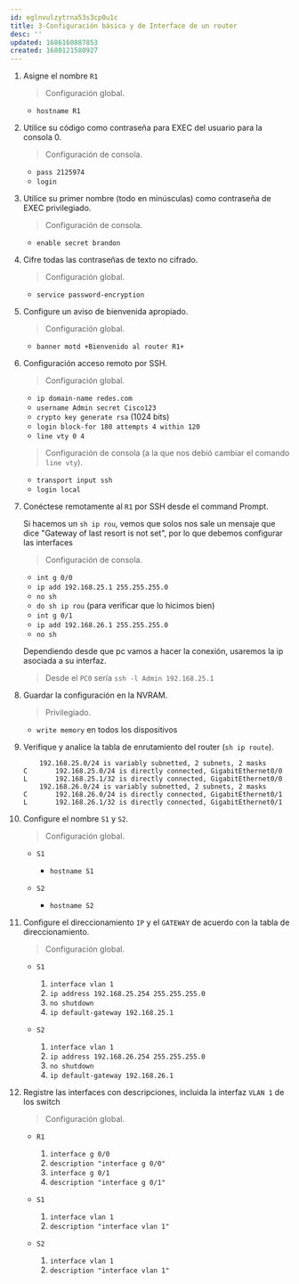```yaml
---
id: eglnvulzytrna53s3cp0u1c
title: 3-Configuración básica y de Interface de un router
desc: ''
updated: 1686160887853
created: 1680121580927
---
```


1. Asigne el nombre `R1`

    > Configuración global.

    - `hostname R1`

2. Utilice su código como contraseña para EXEC del usuario para la consola 0.

    > Configuración de consola.

    - `pass 2125974`
    - `login`

3. Utilice su primer nombre (todo en minúsculas) como contraseña de EXEC privilegiado.

    > Configuración de consola.

    - `enable secret brandon`

4. Cifre todas las contraseñas de texto no cifrado.

    > Configuración global.

    - `service password-encryption`

5. Configure un aviso de bienvenida apropiado.

    > Configuración global.

    - `banner motd +Bienvenido al router R1+`

6. Configuración acceso remoto por SSH.

    > Configuración global.

    - `ip domain-name redes.com`
    - `username Admin secret Cisco123`
    - `crypto key generate rsa` (1024 bits)
    - `login block-for 180 attempts 4 within 120`
    - `line vty 0 4`

    > Configuración de consola (a la que nos debió cambiar el comando `line vty`).

    - `transport input ssh`
    - `login local`

7. Conéctese remotamente al `R1` por SSH desde el command Prompt.

    Si hacemos un `sh ip rou`, vemos que solos nos sale un mensaje que dice "Gateway of last resort is not set", por lo que debemos configurar las interfaces

    > Configuración de consola.

    - `int g 0/0`
    - `ip add 192.168.25.1 255.255.255.0`
    - `no sh`
    - `do sh ip rou` (para verificar que lo hicimos bien)
    - `int g 0/1`
    - `ip add 192.168.26.1 255.255.255.0`
    - `no sh`

    Dependiendo desde que pc vamos a hacer la conexión, usaremos la ip asociada a su interfaz.

    > Desde el `PC0` sería `ssh -l Admin 192.168.25.1`

8. Guardar la configuración en la NVRAM.

    > Privilegiado.

    - `write memory` en todos los dispositivos

9. Verifique y analice la tabla de enrutamiento del router (`sh ip route`).

    ```
        192.168.25.0/24 is variably subnetted, 2 subnets, 2 masks
    C       192.168.25.0/24 is directly connected, GigabitEthernet0/0
    L       192.168.25.1/32 is directly connected, GigabitEthernet0/0
        192.168.26.0/24 is variably subnetted, 2 subnets, 2 masks
    C       192.168.26.0/24 is directly connected, GigabitEthernet0/1
    L       192.168.26.1/32 is directly connected, GigabitEthernet0/1
    ```

10. Configure el nombre `S1` y `S2`.

    >  Configuración global.

    - `S1`

        - `hostname S1`

    - `S2`

        - `hostname S2`

11. Configure el direccionamiento `IP` y el `GATEWAY` de acuerdo con la tabla de direccionamiento.

    >  Configuración global.

    - `S1`

        1. `interface vlan 1`
        2. `ip address 192.168.25.254 255.255.255.0`
        3. `no shutdown`
        4. `ip default-gateway 192.168.25.1`

    - `S2`

        1. `interface vlan 1`
        2. `ip address 192.168.26.254 255.255.255.0`
        3. `no shutdown`
        4. `ip default-gateway 192.168.26.1`

12. Registre las interfaces con descripciones, incluida la interfaz `VLAN 1` de los switch

    >  Configuración global.

    - `R1`

        1. `interface g 0/0`
        2. `description "interface g 0/0"`
        3. `interface g 0/1`
        4. `description "interface g 0/1"`

    - `S1`

        1. `interface vlan 1`
        2. `description "interface vlan 1"`

    - `S2`

        1. `interface vlan 1`
        2. `description "interface vlan 1"`
